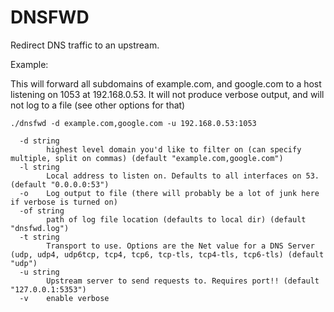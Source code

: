# DNSFWD

Redirect DNS traffic to an upstream.

Example:

This will forward all subdomains of example.com, and google.com to a host listening on 1053 at 192.168.0.53. It will not produce verbose output, and will not log to a file (see other options for that)

```
./dnsfwd -d example.com,google.com -u 192.168.0.53:1053
```

```
  -d string
        highest level domain you'd like to filter on (can specify multiple, split on commas) (default "example.com,google.com")
  -l string
        Local address to listen on. Defaults to all interfaces on 53. (default "0.0.0.0:53")
  -o    Log output to file (there will probably be a lot of junk here if verbose is turned on)
  -of string
        path of log file location (defaults to local dir) (default "dnsfwd.log")
  -t string
        Transport to use. Options are the Net value for a DNS Server (udp, udp4, udp6tcp, tcp4, tcp6, tcp-tls, tcp4-tls, tcp6-tls) (default "udp")
  -u string
        Upstream server to send requests to. Requires port!! (default "127.0.0.1:5353")
  -v    enable verbose
```
